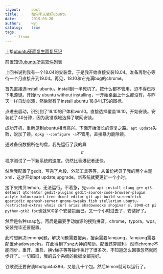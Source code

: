 ```yaml
---
layout:		post
title:		如何半天装好ubuntu
date:		2019-03-20
author:		wyj
catalog:	true
tags:
    - linux
---
```


上接[ubuntu死而复生而复死记](https://www.luogu.org/blog/474D/ubuntu-si-er-fu-sheng-ji)

前置知识[ubuntu所需软件列表](https://www.luogu.org/blog/474D/ubuntu-suo-xu-ruan-jian-lie-biao)

上回书说到我有一个18.04的安装盘，于是我开始直接安装18.04。准备再耐心等待一个月直接升到19.04。再见，18.10和它充满bug的chrome。

首先直接选install ubuntu，install到一半死机了。按什么都不管用，迫不得已揿下电源键。开始try ubuntu without installing，一开始桌面上什么都没有，与昨天一样自动崩溃，然后就有了install ubuntu 18.04 LTS的图标。

点进去启动，识别到了18.10的尸体和win10。直接选择覆盖18.10，开始安装。安装花了40分钟，因为我错误地选择了联网安装。

成功开机，重新见到ubuntu相当高兴。下面开始漫长的恢复之路。`apt update`失败，说加了锁。`dpkg --configure -a`不管用，直接暴力删除锁。

通过备份数据所在的盘，我先运行了我的算$$\pi$$程序测试了一下新系统的速度。仍然比香港记者还快。

然后我配置了gedit，写完了片段、外部工具等等，从备份拷贝了我的两个主题xml，这才开始apt update,upgrade。新系统就要更新一个小时。

接下来拷贝lemon，无法运行。不着急，先`sudo apt install clang g++ qt5-default qtcreator gedit-plugins gedit-source-code-browser-plugin astyle kolourpaint tree dconf-editor git apt-build screenfetch gperiodic openssh-server gnome-tweaks fish stellarium ubuntu-restricted-extras whois curl aria2 shadowsocks shogivar sl 2048-qt pi python-gtk2 fpc`也就500多个安装包而已。又一个小时过去了，安装好了。

然后是各种snap包。再后是需要手动加源的搜狗拼音，chrome，typora，wps。安装完毕还要配置。

此时想解决lemon问题。解决问题需要搜索，搜索需要fanqiang，fanqiang需要配置shadowsocks。在此得到了snz大神的帮助，配置还算顺利。然而chrome不能同步，重开、重启、换v梯子等等操作执行了很多次，不知道怎么回事忽然就同步好了。一切照旧，我的五个系统的数据全部完好。

谷歌说还要安装libqtgui4:i386，又是几十个包。然后lemon就可以运行了。
